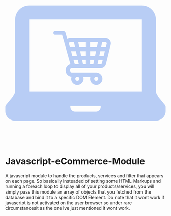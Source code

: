 <p align="center"><svg xmlns="http://www.w3.org/2000/svg" xmlns:xlink="http://www.w3.org/1999/xlink" version="1.1" id="Capa_1" x="0px" y="0px" viewBox="0 0 489.308 489.308" style="enable-background:new 0 0 489.308 489.308;" xml:space="preserve" width="512px" height="512px">
<g>
	<g>
		<path d="M486.8,371.304l-21.8-26.7c-3.5-4.3-5.4-9.7-5.4-15.3v-25.2v-16.1v-46.6l0,0v-129.1c0-23.6-19.2-42.8-42.8-42.8H256.7l0,0    H72.9c-23.6,0-42.8,19.2-42.8,42.8v175.7v9.4v31.5c0,5.6-1.9,10.9-5.4,15.2l-22.1,27.1c-1.7,2-2.6,4.6-2.6,7.2v12.4    c0,16,13,29,29,29h431.3c16,0,29-13,29-29v-12.4C489.4,375.904,488.5,373.304,486.8,371.304z M291.2,377.604    c0,8.1-6.6,14.8-14.8,14.8h-63.2c-8.1,0-14.8-6.6-14.8-14.8v-3.2h92.7v3.2H291.2z M416.9,304.204v27.5H72.7v-32.4v-11.3v-175.8    l0.1-0.1H276l0,0h140.7c0.1,0,0.1,0.1,0.1,0.1v175.8v11.3v2.9l0,0v2H416.9z" fill="#b8cdf5"/>
		<path d="M305.6,168.704H197.8c-3.1,0-6,0.9-8.6,2.4l-5.5-19.3c-0.9-3.1-3.8-5.3-7-5.3l0,0h-8.4h-16c-3.1,0-5.5,2.5-5.5,5.5v0.6    c0,3.1,2.5,5.5,5.5,5.5h21l10.7,37.8l14.7,52.2c-8.4,2.1-14.6,9.7-14.6,18.7c0,10.2,8,18.6,18,19.2c-0.8,2.4-1.2,5-1,7.8    c0.7,9.2,8.2,16.6,17.5,17.3c11,0.8,20.2-8,20.2-18.8c0-2.2-0.4-4.3-1.1-6.2h22c-0.9,2.6-1.3,5.4-0.9,8.4c1,8.9,8.4,16,17.4,16.6    c11,0.8,20.2-7.9,20.2-18.8c0-10.5-8.7-18.9-19.2-18.9h-73.7c-3.6,0-6.6-2.8-6.8-6.4c-0.1-3.8,2.9-6.9,6.6-6.9h11.1h59.9h16.9    c7.5,0,14-5.1,15.8-12.4l14.6-59c1.2-5,0.1-10.2-3.2-14.2C315.4,170.804,310.6,168.704,305.6,168.704z M277.5,286.104    c3.4,0,6.2,2.8,6.2,6.2c0,3.4-2.8,6.2-6.2,6.2c-3.4,0-6.2-2.8-6.2-6.2C271.3,288.904,274.1,286.104,277.5,286.104z M219.9,286.104    c3.4,0,6.2,2.8,6.2,6.2c0,3.4-2.8,6.2-6.2,6.2s-6.2-2.8-6.2-6.2C213.7,288.904,216.4,286.104,219.9,286.104z M197.1,196.004    l-2.8-10c-0.4-1.5,0.2-2.7,0.6-3.2s1.3-1.5,2.9-1.5h11.8l3.2,14.6h-15.7V196.004z M200.6,208.604h14.9l3,13.6h-14.1L200.6,208.604    z M214.4,247.604c-1.6,0-3.1-1.1-3.5-2.7l-2.9-10.2h13.3l2.8,12.8h-9.7V247.604z M246,247.604h-8.9l-2.8-12.8H246V247.604z     M246,222.204h-14.5l-3-13.6H246V222.204z M246,196.004h-20.2l-3.2-14.6h23.5v14.6H246z M268.6,247.604h-10v-12.8h12.7    L268.6,247.604z M274,222.204h-15.3v-13.6h18.2L274,222.204z M258.6,196.004v-14.6h24l-3.1,14.6H258.6z M294.8,244.804    c-0.4,1.6-1.9,2.8-3.6,2.8h-9.7l2.7-12.8h13.1L294.8,244.804z M300.4,222.204h-13.5l2.9-13.6h14L300.4,222.204z M309.4,185.904    l-2.5,10.1h-14.5l3.1-14.6h10.4c1.6,0,2.5,0.9,2.9,1.4C309.2,183.204,309.8,184.404,309.4,185.904z" fill="#b8cdf5"/>
	</g>
</g>
</svg></p>

# Javascript-eCommerce-Module
A javascript module to handle the products, services and filter that appears on each page. So basically insteaded of setting some HTML-Markups and running a foreach loop to display all of your products/services, you will simply pass this module an array of objects that you fetched from the database and bind it to a specific DOM Element. Do note that it wont work if javascript is not activated on the user browser so under rare circumstancesit as the one Ive just mentioned it wont work.
